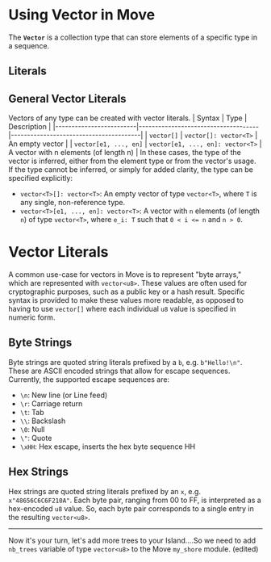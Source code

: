 # Using Vector in Move
The **`Vector`** is a collection type that can store elements of a specific type in a sequence.
## Literals
## General Vector Literals
Vectors of any type can be created with vector literals.
| Syntax                  | Type                                | Description                            |
|-------------------------|-------------------------------------|----------------------------------------|
| `vector[]`              | `vector[]: vector<T>`               | An empty vector                        |
| `vector[e1, ..., en]`   | `vector[e1, ..., en]: vector<T>`    | A vector with n elements (of length n) |
In these cases, the type of the vector is inferred, either from the element type or from the vector's usage. If the type cannot be inferred, or simply for added clarity, the type can be specified explicitly:
- `vector<T>[]: vector<T>`: An empty vector of type `vector<T>`, where `T` is any single, non-reference type.
- `vector<T>[e1, ..., en]: vector<T>`: A vector with `n` elements (of length `n`) of type `vector<T>`, where `e_i: T` such that `0 < i <= n` and `n > 0`.
# Vector<u8> Literals
A common use-case for vectors in Move is to represent "byte arrays," which are represented with `vector<u8>`. These values are often used for cryptographic purposes, such as a public key or a hash result. Specific syntax is provided to make these values more readable, as opposed to having to use `vector[]` where each individual `u8` value is specified in numeric form.
## Byte Strings
Byte strings are quoted string literals prefixed by a `b`, e.g. `b"Hello!\n"`.
These are ASCII encoded strings that allow for escape sequences. Currently, the supported escape sequences are:
- `\n`: New line (or Line feed)
- `\r`: Carriage return
- `\t`: Tab
- `\\`: Backslash
- `\0`: Null
- `\"`: Quote
- `\xHH`: Hex escape, inserts the hex byte sequence HH

## Hex Strings
Hex strings are quoted string literals prefixed by an `x`, e.g. `x"48656C6C6F210A"`.
Each byte pair, ranging from 00 to FF, is interpreted as a hex-encoded `u8` value. So, each byte pair corresponds to a single entry in the resulting `vector<u8>`.

--- 

Now it's your turn, let's add more trees to your Island....So we need to add `nb_trees` variable of type `vector<u8>` to the Move `my_shore` module. (edited) 